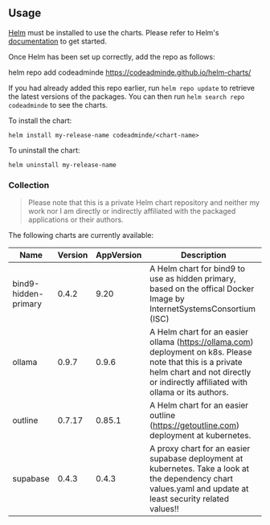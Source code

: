 ## Usage

[Helm](https://helm.sh) must be installed to use the charts. Please refer to
Helm's [documentation](https://helm.sh/docs) to get started.

Once Helm has been set up correctly, add the repo as follows:

  helm repo add codeadminde https://codeadminde.github.io/helm-charts/

If you had already added this repo earlier, run `helm repo update` to retrieve
the latest versions of the packages. You can then run `helm search repo
codeadminde` to see the charts.

To install the <chart-name> chart:

    helm install my-release-name codeadminde/<chart-name>

To uninstall the chart:

    helm uninstall my-release-name

### Collection

> Please note that this is a private Helm chart repository and neither my work nor I am directly or indirectly affiliated with the packaged applications or their authors.

The following charts are currently available:

| Name | Version | AppVersion | Description |
|------|---------|------------|-------------|
| bind9-hidden-primary | 0.4.2 | 9.20 | A Helm chart for bind9 to use as hidden primary, based on the offical Docker Image by InternetSystemsConsortium (ISC) |
| ollama | 0.9.7 | 0.9.6 | A Helm chart for an easier ollama (https://ollama.com) deployment on k8s. Please note that this is a private helm chart and not directly or indirectly affiliated with ollama or its authors. |
| outline | 0.7.17 | 0.85.1 | A Helm chart for an easier outline (https://getoutline.com) deployment at kubernetes. |
| supabase | 0.4.3 | 0.4.3 | A proxy chart for an easier supabase deployment at kubernetes. Take a look at the dependency chart values.yaml and update at least security related values!! |

